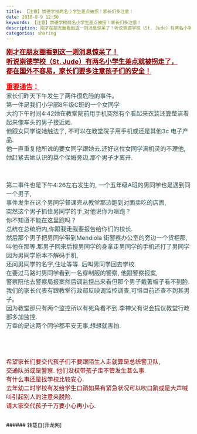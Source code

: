 ```yaml
---
title: 【注意】崇德学校两名小学生差点被拐！家长们多注意！
date: 2018-8-9 12:50
keywords: 【注意】崇德学校两名小学生差点被拐！家长们多注意！
description: 刚才在朋友圈看到这一则消息惊呆了！听说崇德学校（St. Jude）有两名小学生差点就被拐走了，都在国外不容易，家长们要多注意孩子们的安全！重要通告： 家长们昨天下午发生了两件很危险的事件。第一件是我们小学部8年级C班的一个女同学大约下午时间4:42她在教堂院前用手机突然有个看起来衣装还算整洁看起来像车头的男子接近她. 他跟女同学说她触法了, 不可以在教堂院子用手机或还是其他3c 电子产品. 他一直重复他所说的要女同学跟她去.还好这位女同学满机灵的不理他, 她赶紧去她认识的莫个保姆旁边,那个男子才离开. 第二事件也是下午4:26左右发生的, 一个五年级A班的男同学也是遇到同一个男子,事件发生在这个男同学督课完从教堂那边跑到对面卖吃的店面, 突然这个男子抓住男同学的手,对他说你为啥跑？ 你不知道不能在这里跑吗？总统在总统府内,你跟我走我要报告给你们的校长. 然后那个男子把男同学带到Mendiola 街警察办公室的旁边一个货柜那,叫他在那等.那男子回来后搜男同学的身拿走男同学的手机还打了男同学因为男同学原本不解码手机, 还问男同学的名字,住址等等. 后叫男同学回去学校. 在要过马路时男同学看到一名穿制服的警察, 他跟警察报案, 警察陪他去警察局报案然后调监控出来看但那个男子戴著帽子看不到脸. 我们的家长代表有跟教堂行政部反映调监控调查,可惜目前还查不到其男子。 因为教堂那只有两个监控所以有死角看不到.李神父有说会提议教堂行政部多加监控. 万幸的是这两个同学都平安无事,想想就害怕. 希望家长们要交代孩子们不要跟陌生人走就算是总统警卫队, 交通队员或是警察. 他们没权带孩子走不管发生甚么事. 有什么事还是找学校比较安心. 去年幼二时学校有发给学生口踃如果有紧急状况可以吹口踃或是大声喊叫引起别人的注意来脱险. 请大家交代孩子千万要小心再小心.
categories: sharing
---
```

<td class="t_f" id="postmessage_1615465">

<font size="4"><font color="#8b0000"><strong><u>刚才在朋友圈看到这一则消息惊呆了！</u></strong></font></font><br/>
<font size="4"><font color="#8b0000"><strong><u>听说崇德学校（St. Jude）有两名小学生差点就被拐走了，</u></strong></font></font><br/>
<font size="4"><font color="#8b0000"><strong><u>都在国外不容易，家长们要多注意孩子们的安全！</u></strong></font></font><br/>
<br/>
<strong><font size="4"><font color="#ff0000"><u>重要通告：</u></font></font></strong><br/>
<font size="3"><font color="#2f4f4f"> 家长们昨天下午发生了两件很危险的事件。</font></font><br/>
<font size="3"><font color="#2f4f4f">第一件是我们小学部8年级C班的一个女同学</font></font><br/>
<font size="3"><font color="#2f4f4f">大约下午时间4:42她在教堂院前用手机突然有个看起来衣装还算整洁看起来像车头的男子接近她.</font></font><br/>
<font size="3"><font color="#2f4f4f"> 他跟女同学说她触法了, 不可以在教堂院子用手机或还是其他3c 电子产品. </font></font><br/>
<font size="3"><font color="#2f4f4f">他一直重复他所说的要女同学跟她去.还好这位女同学满机灵的不理他, </font></font><br/>
<font size="3"><font color="#2f4f4f">她赶紧去她认识的莫个保姆旁边,那个男子才离开. </font></font><br/>
<br/>
<img alt="" border="0" class="zoom" data-cf-modified-a0e4e886661e06526f1bbe8c-="" file="static/image/hrline/1.gif" id="aimg_bbk8y" lazyloadthumb="1" onclick="" onmouseover="" src="http://www.flw.ph/static/image/hrline/1.gif"/><br/>
<br/>
<br/>
<font size="3"><font color="#2f4f4f">第二事件也是下午4:26左右发生的, 一个五年级A班的男同学也是遇到同一个男子,</font></font><br/>
<font size="3"><font color="#2f4f4f">事件发生在这个男同学督课完从教堂那边跑到对面卖吃的店面,</font></font><br/>
<font size="3"><font color="#2f4f4f"> 突然这个男子抓住男同学的手,对他说你为啥跑？ </font></font><br/>
<font size="3"><font color="#2f4f4f">你不知道不能在这里跑吗？</font></font><br/>
<font size="3"><font color="#2f4f4f">总统在总统府内,你跟我走我要报告给你们的校长. </font></font><br/>
<font size="3"><font color="#2f4f4f">然后那个男子把男同学带到Mendiola 街警察办公室的旁边一个货柜那,</font></font><br/>
<font size="3"><font color="#2f4f4f">叫他在那等.那男子回来后搜男同学的身拿走男同学的手机还打了男同学因为男同学原本不解码手机, </font></font><br/>
<font size="3"><font color="#2f4f4f">还问男同学的名字,住址等等. 后叫男同学回去学校. </font></font><br/>
<font size="3"><font color="#2f4f4f">在要过马路时男同学看到一名穿制服的警察, 他跟警察报案, </font></font><br/>
<font size="3"><font color="#2f4f4f">警察陪他去警察局报案然后调监控出来看但那个男子戴著帽子看不到脸. </font></font><br/>
<font size="3"><font color="#2f4f4f">我们的家长代表有跟教堂行政部反映调监控调查,可惜目前还查不到其男子。</font></font><br/>
<font size="3"><font color="#2f4f4f"> 因为教堂那只有两个监控所以有死角看不到.李神父有说会提议教堂行政部多加监控. </font></font><br/>
<font size="3"><font color="#2f4f4f">万幸的是这两个同学都平安无事,想想就害怕. </font></font><br/>
<font size="3"><br/>
</font><br/>
<font size="3"><font color="#8b0000"><br/>
</font></font><br/>
<font size="3"><font color="#8b0000">希望家长们要交代孩子们不要跟陌生人走就算是总统警卫队, </font></font><br/>
<font size="3"><font color="#8b0000">交通队员或是警察. 他们没权带孩子走不管发生甚么事. </font></font><br/>
<font size="3"><font color="#8b0000">有什么事还是找学校比较安心. </font></font><br/>
<font size="3"><font color="#8b0000">去年幼二时学校有发给学生口踃如果有紧急状况可以吹口踃或是大声喊叫引起别人的注意来脱险. </font></font><br/>
<font size="3"><font color="#8b0000">请大家交代孩子千万要小心再小心.</font></font><br/>
<br/>
</td>
###### 转载自[菲龙网]